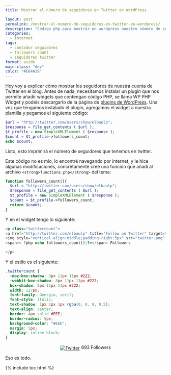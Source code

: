 ```yaml
---
title: Mostrar el número de seguidores en Twitter en WordPress

layout: post
permalink: /mostrar-el-numero-de-seguidores-en-twitter-en-wordpress/
description: "Código php para mostrar en wordpress nuestro número de seguidores en twitter"
categories:
  - internet
tags:
  - contador seguidores
  - followers count
  - seguidores twitter
format: aside
main-class: "dev"
color: "#E64A19"
---
```

Hoy voy a explicar cómo mostrar los seguidores de nuestra cuenta de Twitter en el blog. Antes de nada, necesitamos instalar un plugin que nos permite añadir widgets que contengan código PHP, se llama WP PHP Widget y podéis descargarlo de la página de <a href="http://wordpress.org/extend/plugins/wp-php-widget/" target="_blank">plugins de WordPress</a>. Una vez que tengamos instalado el plugin, agregamos el widget a nuestra plantilla y pegamos el siguiente código:


<!--ad-->

```php
$url = "http://twitter.com/users/show/elbaulp";
$response = file_get_contents ( $url );
$t_profile = new SimpleXMLElement ( $response );
$count = $t_profile->followers_count;
echo $count;
```

Listo, esto imprimirá el número de seguidores que tenemos en twitter.

Este código no es mío, lo encontré navegando por internet, y le hice algunas modificaciones, concretamente creé una función que añadí al archivo `<strong>functions.php</strong>` del tema:

```php
function followers_count(){
  $url = "http://twitter.com/users/show/elbaulp";
  $response = file_get_contents ( $url );
  $t_profile = new SimpleXMLElement ( $response );
  $count = $t_profile->followers_count;
  return $count;
}
```

Y en el widget tengo lo siguiente:

```php
<p class="twittercount">
<a href="http://twitter.com/elbaulp" title="Follow on Twitter" target="_blank">
<img style="vertical-align:middle;padding-right:5px" src="twitter.png" alt="Twitter" /></a>
<span>< ?php echo followers_count();?></span> Followers

</p>

```

Y el estilo es el siguiente:

```css
.twittercount {
  -moz-box-shadow: 8px 11px 11px #222;
  -webkit-box-shadow: 8px 11px 11px #222;
  box-shadow: 8px 11px 11px #222;
  width: 127px;
  font-family: Georgia, serif;
  font-style: italic;
  text-shadow: 1px 1px 1px rgba(0, 0, 0, 0.5);
  text-align: center;
  border: 4px solid #EEE;
  border-radius: 5px;
  background-color: "#EEE";
  margin: 5px;
  display: inline-block;
}

```

<div style="text-align:center">
<p class="twittercount">
<a href="http://twitter.com/elbaulp" title="Follow on Twitter" target="_blank"><img style="vertical-align:middle;padding-right:5px" src="/wp-content/themes/ifeature/assets/img/social/round/twitter.png" alt="Twitter" /></a><span>693</span> Followers
  </p>
</div>

Eso es todo.



{% include toc.html %}
